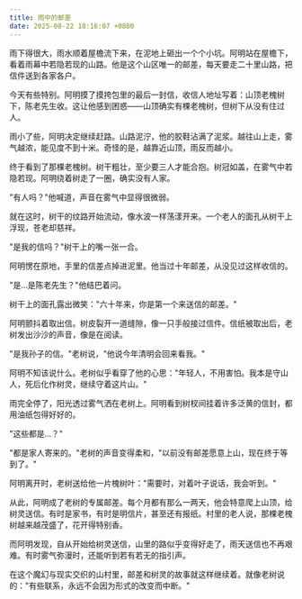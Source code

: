 ```yaml
---
title: 雨中的邮差
date: 2025-08-22 18:16:07 +0800
---
```


雨下得很大，雨水顺着屋檐流下来，在泥地上砸出一个个小坑。阿明站在屋檐下，看着雨幕中若隐若现的山路。他是这个山区唯一的邮差，每天要走二十里山路，把信件送到各家各户。

今天有些特别。阿明摸了摸挎包里的最后一封信，收信人地址写着：山顶老槐树下，陈老先生收。这让他感到困惑——山顶确实有棵老槐树，但树下从没有住过人。

雨小了些，阿明决定继续赶路。山路泥泞，他的胶鞋沾满了泥浆。越往山上走，雾气越浓，能见度不到十米。奇怪的是，越靠近山顶，雨反而越小。

终于看到了那棵老槐树。树干粗壮，至少要三人才能合抱。树冠如盖，在雾气中若隐若现。阿明绕着树走了一圈，确实没有人家。

"有人吗？"他喊道，声音在雾气中显得很微弱。

就在这时，树干的纹路开始流动，像水波一样荡漾开来。一个老人的面孔从树干上浮现，苍老却慈祥。

"是我的信吗？"树干上的嘴一张一合。

阿明愣在原地，手里的信差点掉进泥里。他当过十年邮差，从没见过这样收信的。

"是...是陈老先生？"他结巴着问。

树干上的面孔露出微笑："六十年来，你是第一个来送信的邮差。"

阿明颤抖着取出信。树皮裂开一道缝隙，像一只手般接过信件。信纸被取出后，老树发出沙沙的声音，像是在阅读。

"是我孙子的信。"老树说，"他说今年清明会回来看我。"

阿明不知该说什么。老树似乎看穿了他的心思："年轻人，不用害怕。我本是守山人，死后化作树灵，继续守着这片山。"

雨完全停了，阳光透过雾气洒在老树上。阿明看到树杈间挂着许多泛黄的信封，都用油纸包得好好的。

"这些都是...？"

"都是家人寄来的。"老树的声音变得柔和，"以前没有邮差愿意上山，现在终于等到了。"

阿明离开时，老树送给他一片槐树叶："需要时，对着叶子说话，我会听到。"

从此，阿明成了老树的专属邮差。每个月都有那么一两天，他会特意爬上山顶，给树灵送信。有时是家书，有时是明信片，甚至还有报纸。村里的老人说，那棵老槐树越来越茂盛了，花开得特别香。

而阿明发现，自从开始给树灵送信，山里的路似乎变得好走了，雨天送信也不再艰难。有时雾气弥漫时，还能听到若有若无的指引声。

在这个魔幻与现实交织的山村里，邮差和树灵的故事就这样继续着。就像老树说的："有些联系，永远不会因为形式的改变而中断。"
